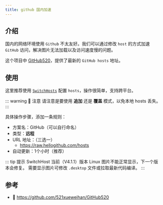 ```yaml
---
title: github 国内加速
---
```


## 介绍

国内的网络环境使用 `Github` 不太友好。我们可以通过修改 `host` 的方式加速 `GitHub` 访问，解决图片无法加载以及访问速度慢的问题。

这个项目中 [GitHub520](https://github.com/521xueweihan/GitHub520)，提供了最新的 `GitHub hosts` 地址。

## 使用

这里推荐使用 [`SwitchHosts`](https://github.com/oldj/SwitchHosts) 配置 `hosts`，操作很简单，支持跨平台。

::: warning 🚧 注意
请注意是要使用 **追加** 还是 **覆盖** 模式，以免本地 hosts 丢失。
:::


具体操作步骤，添加一条规则：
- 方案名：GitHub（可以自行命名）
- 类型：**远程**
- URL 地址：（三选一）
  - https://raw.hellogithub.com/hosts
- 自动更新：1个小时（推荐）


::: tip  提示
SwitchHost 当前（V4.1.1）版本 Linux 图片不能正常显示，下一个版本会修复。
需要显示图片可修改 `.desktop` 文件或拉取最新代码编译。
:::

## 参考

- 🔗 https://github.com/521xueweihan/GitHub520
